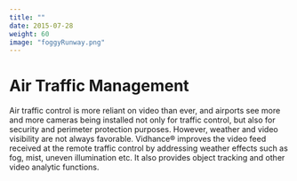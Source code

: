 ```yaml
---
title: ""
date: 2015-07-28
weight: 60
image: "foggyRunway.png"
---
```


# Air Traffic Management

Air traffic control is more reliant on video than ever, and airports see more and more cameras being installed not only for traffic control, but also for security and perimeter protection purposes. However, weather and video visibility are not always favorable. Vidhance® improves the video feed received at the remote traffic control by addressing weather effects such as fog, mist, uneven illumination etc. It also provides object tracking and other video analytic functions.
